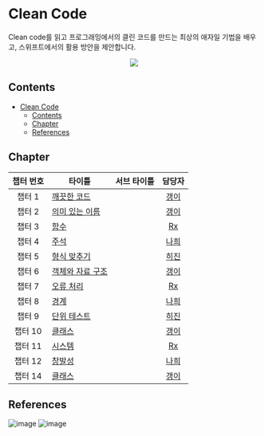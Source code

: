 # Clean Code

Clean code를 읽고 프로그래밍에서의 클린 코드를 만드는 최상의 애자일 기법을 배우고, 스위프트에서의 활용 방안을 제안합니다.

<p align="center">
  <img src="https://image.aladin.co.kr/product/3408/36/cover500/8966260950_2.jpg" />
</p>

## Contents

- [Clean Code](#clean-code)
  - [Contents](#contents)
  - [Chapter](#chapter)
  - [References](#references)

## Chapter

| 챕터 번호 | <center>타이틀</center>                              | <center>서브 타이틀</center> |     담당자      |
| :-------: | ---------------------------------------------------- | ---------------------------- | :-------------: |
|  챕터 1   | [깨끗한 코드](1장_깨끗한_코드/chapter1.md)           |                              | [갱이][gaeng2y] |
|  챕터 2   | [의미 있는 이름](2장_의미_있는_이름/chapter2.md)     |                              | [갱이][gaeng2y] |
|  챕터 3   | [함수](3장_함수/chapter3.md)                         |                              | [Rx][kangddong] |
|  챕터 4   | [주석](4장_주석/chapter4.md)                         |                              |  [나희][nahee]  |
|  챕터 5   | [형식 맞추기](5장_형식_맞추기/chapter5.md)           |                              | [히진][heejin]  |
|  챕터 6   | [객체와 자료 구조](6장_객체와_자료_구조/chapter6.md) |                              | [갱이][gaeng2y] |
|  챕터 7   | [오류 처리](7장_오류처리/chapter7.md)                |                              | [Rx][kangddong] |
|  챕터 8   | [경계](8장_경계/chapter8.md)                         |                              |  [나희][nahee]  |
|  챕터 9   | [단위 테스트](9장_단위_테스트/chapter9.md)           |                              | [히진][heejin]  |
|  챕터 10   | [클래스](10장_클래스/chapter10.md)       |                              | [갱이][gaeng2y] |
|  챕터 11  | [시스템](11장_시스템/chapter11.md)                 |                              | [Rx][kangddong]|
|  챕터 12  | [창발성](12장_창발성/chapter12.md)                 |                              | [나희][nahee]|
|  챕터 14   | [클래스](14장_점진적인_개선/chapter14.md)       |                              | [갱이][gaeng2y] |


## References

![image](https://user-images.githubusercontent.com/48209839/197956570-f12f9f03-e53f-4797-8417-0f3b363a1606.png) ![image](https://user-images.githubusercontent.com/48209839/197956642-1b386afb-0059-48d1-bf5d-b95003fcd1ad.png)

[gaeng2y]: https://github.com/gaeng2y
[nahee]: https://github.com/k-nh
[heejin]: https://github.com/heejin342
[kangddong]: https://github.com/kangddong
